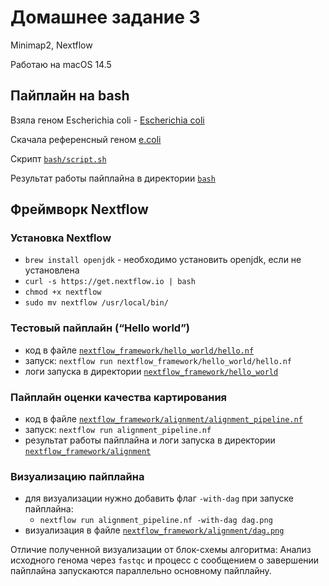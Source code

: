 # Домашнее задание 3

Minimap2, Nextflow

Работаю на macOS 14.5

## Пайплайн на bash

Взяла геном Escherichia coli - [Escherichia coli](https://trace.ncbi.nlm.nih.gov/Traces/?view=run_browser&acc=SRR33602302&display=download)

Скачала референсный геном [e.coli](https://www.ncbi.nlm.nih.gov/datasets/genome/GCF_000005845.2/)

Скрипт [`bash/script.sh`](./bash/script.sh)

Результат работы пайплайна в директории [`bash`](./bash)

## Фреймворк Nextflow

### Установка **Nextflow**
- `brew install openjdk` - необходимо установить openjdk, если не установлена
- `curl -s https://get.nextflow.io | bash`
- `chmod +x nextflow`
- `sudo mv nextflow /usr/local/bin/`

### Тестовый пайплайн (“Hello world”)
- код в файле [`nextflow_framework/hello_world/hello.nf`](./nextflow_framework/hello_world/hello.nf)
- запуск: `nextflow run nextflow_framework/hello_world/hello.nf`
- логи запуска в директории [`nextflow_framework/hello_world`](./nextflow_framework/hello_world)

### Пайплайн оценки качества картирования
- код в файле [`nextflow_framework/alignment/alignment_pipeline.nf`](./nextflow_framework/alignment/alignment_pipeline.nf)
- запуск: `nextflow run alignment_pipeline.nf`
- результат работы пайплайна и логи запуска в директории [`nextflow_framework/alignment`](./nextflow_framework/alignment)

### Визуализацию пайплайна

- для визуализации нужно добавить флаг `-with-dag` при запуске пайплайна:
  - `nextflow run alignment_pipeline.nf -with-dag dag.png`
- визуализация в файле [`nextflow_framework/alignment/dag.png`](./nextflow_framework/alignment/dag.png)

Отличие полученной визуализации от блок-схемы алгоритма: Анализ исходного генома через `fastqc` и процесс с сообщением о завершении пайплайна запускаются параллельно основному пайплайну.

